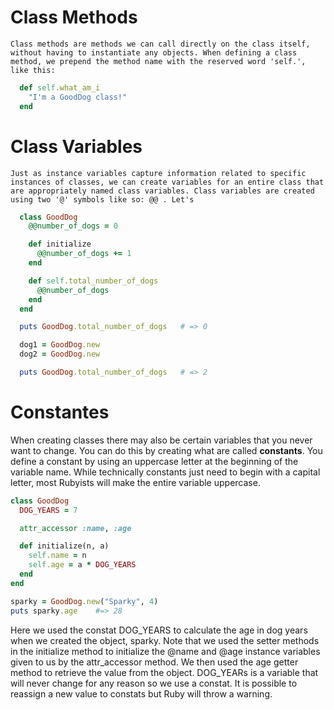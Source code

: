 # Class Methods

    Class methods are methods we can call directly on the class itself, without having to instantiate any objects. When defining a class method, we prepend the method name with the reserved word 'self.', like this:

```Ruby
  def self.what_am_i
    "I'm a GoodDog class!"
  end
```

# Class Variables

    Just as instance variables capture information related to specific instances of classes, we can create variables for an entire class that are appropriately named class variables. Class variables are created using two '@' symbols like so: @@ . Let's

```Ruby
  class GoodDog
    @@number_of_dogs = 0

    def initialize
      @@number_of_dogs += 1
    end

    def self.total_number_of_dogs
      @@number_of_dogs
    end
  end

  puts GoodDog.total_number_of_dogs   # => 0

  dog1 = GoodDog.new
  dog2 = GoodDog.new

  puts GoodDog.total_number_of_dogs   # => 2
```

# Constantes

When creating classes there may also be certain variables that you never want to change. You can do this by creating what are called <strong>constants</strong>. You define a constant by using an uppercase letter at the beginning of the variable name. While technically constants just need to begin with a capital letter, most Rubyists will make the entire variable uppercase.

```Ruby
class GoodDog
  DOG_YEARS = 7

  attr_accessor :name, :age

  def initialize(n, a)
    self.name = n
    self.age = a * DOG_YEARS
  end
end

sparky = GoodDog.new("Sparky", 4)
puts sparky.age    #=> 28
```

Here we used the constat DOG_YEARS to calculate the age in dog years when we created the object, sparky. Note that we used the setter methods in the initialize method to initialize the @name and @age instance variables given to us by the attr_accessor method. We then used the age getter method to retrieve the value from the object.
DOG_YEARs is a variable that will never change for any reason so we use a constat. It is possible to reassign a new value to constats but Ruby will throw a warning.
